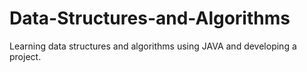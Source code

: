 # Data-Structures-and-Algorithms

Learning data structures and algorithms using JAVA
 and developing a project.